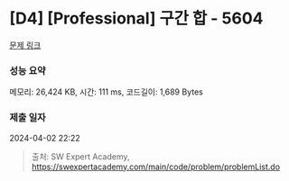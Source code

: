 # [D4] [Professional] 구간 합 - 5604 

[문제 링크](https://swexpertacademy.com/main/code/problem/problemDetail.do?contestProbId=AWXGGNB6cnEDFAUo) 

### 성능 요약

메모리: 26,424 KB, 시간: 111 ms, 코드길이: 1,689 Bytes

### 제출 일자

2024-04-02 22:22



> 출처: SW Expert Academy, https://swexpertacademy.com/main/code/problem/problemList.do